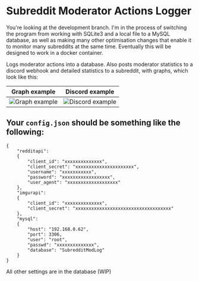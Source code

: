 # Subreddit Moderator Actions Logger

You're looking at the development branch. I'm in the process of switching the program
from working with SQLite3 and a local file to a MySQL database, as well as making many
other optimisation changes that enable it to monitor many subreddits at the same time.
Eventually this will be designed to work in a docker container.

Logs moderator actions into a database. Also posts moderator statistics to a discord webhook
and detailed statistics to a subreddit, with graphs, which look like this:

Graph example | Discord example
--------------|----------------
![Graph example](https://i.imgur.com/VTR2Fam.png)|![Discord example](https://i.imgur.com/8LCdW98.png)

## Your `config.json` should be something like the following:

```
{
    "redditapi":
    {
        "client_id": "xxxxxxxxxxxxxx",
        "client_secret": "xxxxxxxxxxxxxxxxxxxxxx",
        "username": "xxxxxxxxxxx",
        "password": "xxxxxxxxxxxxxxxxxx",
        "user_agent": "xxxxxxxxxxxxxxxxxxx"
    },
    "imgurapi":
    {
        "client_id": "xxxxxxxxxxxxxx",
        "client_secret": "xxxxxxxxxxxxxxxxxxxxxxxxxxxxxxxxxxxx"
    },
    "mysql":
    {
        "host": "192.168.0.62",
        "port": 3306,
        "user": "root",
        "passwd": "xxxxxxxxxxxxxx",
        "database": "SubredditModLog"
    }
}
```

All other settings are in the database (WIP)
